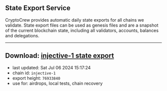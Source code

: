 ## State Export Service
CryptoCrew provides automatic daily state exports for all chains we validate. State export files can be used as genesis files and are a snapshot of the current blockchain state, including all validators, accounts, balances and delegations.

---
**Download: [injective-1 state export](https://dl-eu2.ccvalidators.com/SERVICE/injective/injective-1_export_76933840.json)**
---

- last updated: Sat Jul 06 2024 15:17:24
- chain id: `injective-1`
- export height: `76933840`
- use for: airdrops, local tests, chain recovery
